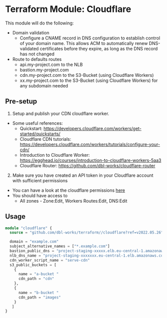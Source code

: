 # Terraform Module: Cloudflare

This module will do the following:

- Domain validation
  - Configure a CNAME record in DNS configuration to establish control of your domain name. This allows ACM to automatically renew DNS-validated certificates before they expire, as long as the DNS record has not changed
- Route to defaults routes
    - api.my-project.com to the NLB
    - bastion.my-project.com
    - cdn.my-project.com to the S3-Bucket (using Cloudflare Workers)
    - xx.my-project.com to the S3-Bucket (using Cloudflare Workers) for any subdomain needed

## Pre-setup
1. Setup and publish your CDN cloudflare worker.
- Some useful references:
  - Quickstart: https://developers.cloudflare.com/workers/get-started/quickstarts/
  - Cloudflare CDN tutorials: https://developers.cloudflare.com/workers/tutorials/configure-your-cdn/
  - Introduction to Cloudflare Worker: https://egghead.io/courses/introduction-to-cloudflare-workers-5aa3
  - Cloudflare Router: https://github.com/dbl-works/cloudflare-router

2. Make sure you have created an API token in your Cloudflare account with sufficient permissions
- You can have a look at the cloudflare permissions [here](https://developers.cloudflare.com/api/tokens/create/permissions/)
- You should have access to
  - All zones - Zone:Edit, Workers Routes:Edit, DNS:Edit

## Usage

```terraform
module "cloudflare" {
  source = "github.com/dbl-works/terraform//cloudflare?ref=v2022.05.26"

  domain = "example.com"
  subject_alternative_names = ["*.example.com"]
  bastion_public_dns = "project-staging-xxxxx.elb.eu-central-1.amazonaws.com"
  nlb_dns_name = "project-staging-xxxxxxx.eu-central-1.elb.amazonaws.com"
  cdn_worker_script_name = "serve-cdn"
  s3_public_buckets = [
    {
      name = "a-bucket "
      cdn_path = "cdn"
    },
    {
      name = "b-bucket "
      cdn_path = "images"
    }
   ]
}
```

